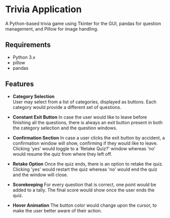 # Trivia Application

A Python-based trivia game using Tkinter for the GUI, pandas for question management, and Pillow for image handling.

## Requirements
- Python 3.x
- pillow
- pandas

## Features
- **Category Selection**  
  User may select from a list of categories, displayed as buttons. Each category would provide a different set of questions.

- **Constant Exit Button**
  In case the user would like to leave before finishing all the questions, there is always an exit button present in both the category selection and the question windows.

- **Confirmation Section**
  In case a user clicks the exit button by accident, a confirmation window will show, confirming if they would like to leave. Clicking 'yes' would toggle to a 'Retake Quiz?' window whereas 'no' would resume the quiz from     where they left off.

- **Retake Option**
  Once the quiz ends, there is an option to retake the quiz. Clicking 'yes' would restart the quiz whereas 'no' would end the quiz and the window will close.

- **Scorekeeping**
  For every question that is correct, one point would be added to a tally. The final score would show once the user ends the quiz.

- **Hover Animation**
  The button color would change upon the cursor, to make the user better aware of their action.
